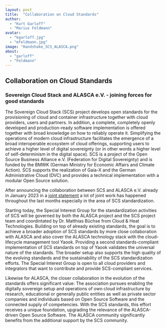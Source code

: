```yaml
---
layout: post
title:  "Collaboration on Cloud Standards"
author:
  - "Kurt Garloff"
  - "Marius Feldmann"
avatar:
  - "kgarloff.jpg"
  - "mfeldmann.jpg"
image: "Handshake_SCS_ALASCA.png"
about:
  - "garloff"
  - "Feldmann"
---
```


## Collaboration on Cloud Standards
### Sovereign Cloud Stack and ALASCA e.V. - joining forces for good standards

The Sovereign Cloud Stack (SCS) project develops open standards for the
provisioning of cloud and container infrastructure together with cloud
providers, users and partners. In addition, a complete, completely openly
developed and production-ready software implementation is offered together
with broad knowledge on how to reliably operate it. Simplifying
the operations of modern cloud infrastructure facilitates the emergence
of a broad interoperable ecosystem of cloud offerings, supporting users
to achieve a higher level of digital sovereignty (or in other words
a higher level of self-determinism in the digital space). SCS is a project
of the Open Source Business Alliance e.V. (Federation for Digital Sovereignty)
and is funded by the BMWK (German Ministry for Economic Affairs and Climate
Action). SCS supports the realization of Gaia-X and the German Administrative
Cloud (DVC) and provides a technical implementation with a modular Open
Source solution.

After announcing the collaboration between SCS and ALASCA e.V. already
in January 2023 in a [joint statement](https://scs.community/2023/01/16/collaboration-of-alasca-and-scs/)
a lot of joint work has happened throughout the last months especially
in the area of SCS standardization.

Starting today, the Special Interest Group for the standardization activities
of SCS will be governed by both the ALASCA project and the SCS project team
and coordintated by Dr. Matthias Büchse from Cloud & Heat Technologies.
Building on top of already existing standards, the goal is to achieve a
broader adoption of SCS standards by more close collaboration with ALASCA
and also cover the ALASCA technology stack with the cloud-lifecycle management
tool Yaook. Providing a second standards-compliant implementation of SCS
standards on top of Yaook validates the universal nature of the standards.
The broader setup also supports the high quality of the evolving standards
and the sustainability of the SCS standardization efforts. The Special
Interest Group is open to all cloud providers and integrators that want
to contribute and provide SCS-compliant services.

Likewise for ALASCA, the closer collaboration in the evolution of the standards
offers significant value: The association pursues enabling the digitally
sovereign setup and operations of own cloud infrastructure by research,
educational or generally public entities as well as private sector
companies and individuals based on Open Source Software and the connected
supply of competencies. With the SCS standards, this effort receives
a unique foundation, upgrading the relevance of the ALASCA-driven
Open Source Software. The ALASCA community significantly benefits from
the additional support by the SCS community.
